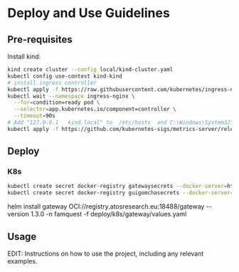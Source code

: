 # Deploy and Use Guidelines

## Pre-requisites

Install kind:
```bash
kind create cluster --config local/kind-cluster.yaml 
kubectl config use-contest kind-kind
# install ingress controller
kubectl apply -f https://raw.githubusercontent.com/kubernetes/ingress-nginx/main/deploy/static/provider/kind/deploy.yaml
kubectl wait --namespace ingress-nginx \
  --for=condition=ready pod \
  --selector=app.kubernetes.io/component=controller \
  --timeout=90s
# Add "127.0.0.1   kind.local" to  /etc/hosts  and C:\Windows\System32\drivers\etc
kubectl apply -f https://github.com/kubernetes-sigs/metrics-server/releases/latest/download/components.yaml
```

## Deploy 

### K8s

```bash
kubectl create secret docker-registry gatewaysecrets --docker-server=https://registry.atosresearch.eu:18488 --docker-username=REPLACE --docker-password=REPLACE -n famquest
kubectl create secret docker-registry guigomchasecrets --docker-server=https://ghcr.io --docker-username=REPLACE --docker-password=REPLACE -n famquest
```
<!-- 
```bash
helm install db oci://registry-1.docker.io/bitnamicharts/postgresql -n famquest
# To get the password for "postgres" run:
export POSTGRES_PASSWORD=$(kubectl get secret --namespace famquest db-postgresql -o jsonpath="{.data.postgres-password}" | base64 -d)
kubectl port-forward --namespace famquest svc/db-postgresql 5432:5432 &
    PGPASSWORD="$POSTGRES_PASSWORD" psql --host 127.0.0.1 -U postgres -d postgres -p 5432
``` -->


helm install gateway  OCI://registry.atosresearch.eu:18488/gateway --version 1.3.0 -n famquest -f deploy/k8s/gateway/values.yaml

## Usage

EDIT: Instructions on how to use the project, including any relevant examples.
